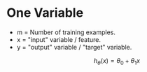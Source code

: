 # One Variable

* m = Number of training examples.
* x = "input" variable / feature.
* y = "output" variable / "target" variable.


$$ h_{\theta} (x) = \theta_0 + \theta_1 x$$